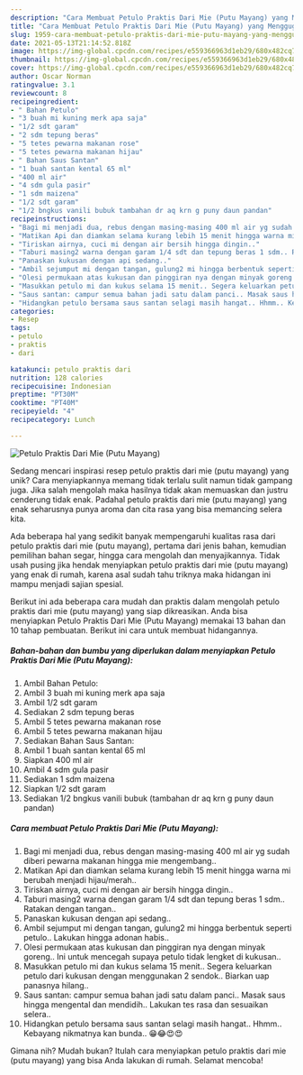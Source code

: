 ```yaml
---
description: "Cara Membuat Petulo Praktis Dari Mie (Putu Mayang) yang Menggugah Selera"
title: "Cara Membuat Petulo Praktis Dari Mie (Putu Mayang) yang Menggugah Selera"
slug: 1959-cara-membuat-petulo-praktis-dari-mie-putu-mayang-yang-menggugah-selera
date: 2021-05-13T21:14:52.818Z
image: https://img-global.cpcdn.com/recipes/e559366963d1eb29/680x482cq70/petulo-praktis-dari-mie-putu-mayang-foto-resep-utama.jpg
thumbnail: https://img-global.cpcdn.com/recipes/e559366963d1eb29/680x482cq70/petulo-praktis-dari-mie-putu-mayang-foto-resep-utama.jpg
cover: https://img-global.cpcdn.com/recipes/e559366963d1eb29/680x482cq70/petulo-praktis-dari-mie-putu-mayang-foto-resep-utama.jpg
author: Oscar Norman
ratingvalue: 3.1
reviewcount: 8
recipeingredient:
- " Bahan Petulo"
- "3 buah mi kuning merk apa saja"
- "1/2 sdt garam"
- "2 sdm tepung beras"
- "5 tetes pewarna makanan rose"
- "5 tetes pewarna makanan hijau"
- " Bahan Saus Santan"
- "1 buah santan kental 65 ml"
- "400 ml air"
- "4 sdm gula pasir"
- "1 sdm maizena"
- "1/2 sdt garam"
- "1/2 bngkus vanili bubuk tambahan dr aq krn g puny daun pandan"
recipeinstructions:
- "Bagi mi menjadi dua, rebus dengan masing-masing 400 ml air yg sudah diberi pewarna makanan hingga mie mengembang.."
- "Matikan Api dan diamkan selama kurang lebih 15 menit hingga warna mi berubah menjadi hijau/merah.."
- "Tiriskan airnya, cuci mi dengan air bersih hingga dingin.."
- "Taburi masing2 warna dengan garam 1/4 sdt dan tepung beras 1 sdm.. Ratakan dengan tangan.."
- "Panaskan kukusan dengan api sedang.."
- "Ambil sejumput mi dengan tangan, gulung2 mi hingga berbentuk seperti petulo.. Lakukan hingga adonan habis.."
- "Olesi permukaan atas kukusan dan pinggiran nya dengan minyak goreng.. Ini untuk mencegah supaya petulo tidak lengket di kukusan.."
- "Masukkan petulo mi dan kukus selama 15 menit.. Segera keluarkan petulo dari kukusan dengan menggunakan 2 sendok.. Biarkan uap panasnya hilang.."
- "Saus santan: campur semua bahan jadi satu dalam panci.. Masak saus hingga mengental dan mendidih.. Lakukan tes rasa dan sesuaikan selera.."
- "Hidangkan petulo bersama saus santan selagi masih hangat.. Hhmm.. Kebayang nikmatnya kan bunda.. 😁😂😍😍"
categories:
- Resep
tags:
- petulo
- praktis
- dari

katakunci: petulo praktis dari 
nutrition: 128 calories
recipecuisine: Indonesian
preptime: "PT30M"
cooktime: "PT40M"
recipeyield: "4"
recipecategory: Lunch

---
```



![Petulo Praktis Dari Mie (Putu Mayang)](https://img-global.cpcdn.com/recipes/e559366963d1eb29/680x482cq70/petulo-praktis-dari-mie-putu-mayang-foto-resep-utama.jpg)

Sedang mencari inspirasi resep petulo praktis dari mie (putu mayang) yang unik? Cara menyiapkannya memang tidak terlalu sulit namun tidak gampang juga. Jika salah mengolah maka hasilnya tidak akan memuaskan dan justru cenderung tidak enak. Padahal petulo praktis dari mie (putu mayang) yang enak seharusnya punya aroma dan cita rasa yang bisa memancing selera kita.

Ada beberapa hal yang sedikit banyak mempengaruhi kualitas rasa dari petulo praktis dari mie (putu mayang), pertama dari jenis bahan, kemudian pemilihan bahan segar, hingga cara mengolah dan menyajikannya. Tidak usah pusing jika hendak menyiapkan petulo praktis dari mie (putu mayang) yang enak di rumah, karena asal sudah tahu triknya maka hidangan ini mampu menjadi sajian spesial.




Berikut ini ada beberapa cara mudah dan praktis dalam mengolah petulo praktis dari mie (putu mayang) yang siap dikreasikan. Anda bisa menyiapkan Petulo Praktis Dari Mie (Putu Mayang) memakai 13 bahan dan 10 tahap pembuatan. Berikut ini cara untuk membuat hidangannya.

<!--inarticleads1-->

##### Bahan-bahan dan bumbu yang diperlukan dalam menyiapkan Petulo Praktis Dari Mie (Putu Mayang):

1. Ambil  Bahan Petulo:
1. Ambil 3 buah mi kuning merk apa saja
1. Ambil 1/2 sdt garam
1. Sediakan 2 sdm tepung beras
1. Ambil 5 tetes pewarna makanan rose
1. Ambil 5 tetes pewarna makanan hijau
1. Sediakan  Bahan Saus Santan:
1. Ambil 1 buah santan kental 65 ml
1. Siapkan 400 ml air
1. Ambil 4 sdm gula pasir
1. Sediakan 1 sdm maizena
1. Siapkan 1/2 sdt garam
1. Sediakan 1/2 bngkus vanili bubuk (tambahan dr aq krn g puny daun pandan)




<!--inarticleads2-->

##### Cara membuat Petulo Praktis Dari Mie (Putu Mayang):

1. Bagi mi menjadi dua, rebus dengan masing-masing 400 ml air yg sudah diberi pewarna makanan hingga mie mengembang..
1. Matikan Api dan diamkan selama kurang lebih 15 menit hingga warna mi berubah menjadi hijau/merah..
1. Tiriskan airnya, cuci mi dengan air bersih hingga dingin..
1. Taburi masing2 warna dengan garam 1/4 sdt dan tepung beras 1 sdm.. Ratakan dengan tangan..
1. Panaskan kukusan dengan api sedang..
1. Ambil sejumput mi dengan tangan, gulung2 mi hingga berbentuk seperti petulo.. Lakukan hingga adonan habis..
1. Olesi permukaan atas kukusan dan pinggiran nya dengan minyak goreng.. Ini untuk mencegah supaya petulo tidak lengket di kukusan..
1. Masukkan petulo mi dan kukus selama 15 menit.. Segera keluarkan petulo dari kukusan dengan menggunakan 2 sendok.. Biarkan uap panasnya hilang..
1. Saus santan: campur semua bahan jadi satu dalam panci.. Masak saus hingga mengental dan mendidih.. Lakukan tes rasa dan sesuaikan selera..
1. Hidangkan petulo bersama saus santan selagi masih hangat.. Hhmm.. Kebayang nikmatnya kan bunda.. 😁😂😍😍




Gimana nih? Mudah bukan? Itulah cara menyiapkan petulo praktis dari mie (putu mayang) yang bisa Anda lakukan di rumah. Selamat mencoba!
